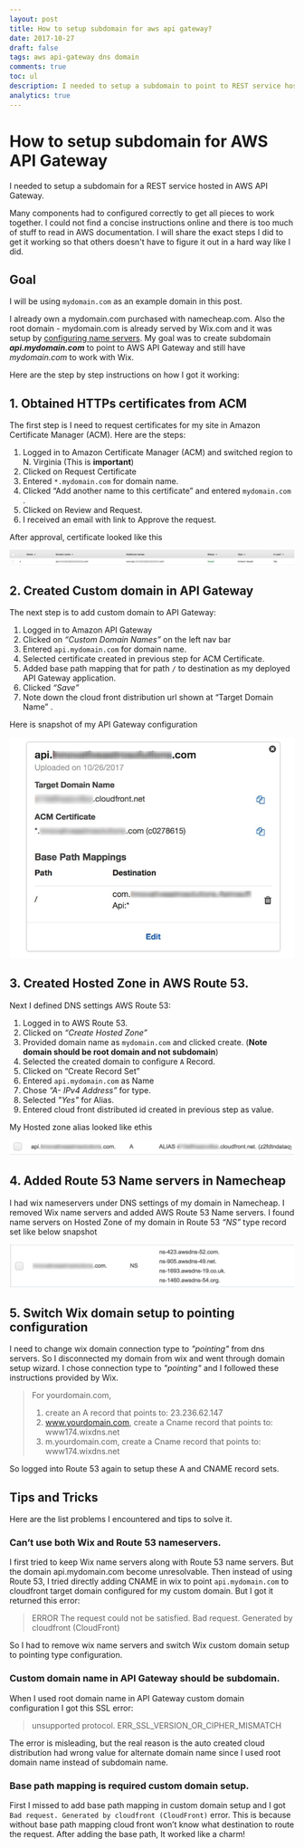 ```yaml
---
layout: post
title: How to setup subdomain for aws api gateway?
date: 2017-10-27
draft: false
tags: aws api-gateway dns domain
comments: true
toc: ul
description: I needed to setup a subdomain to point to REST service hosted in AWS API Gateway. I will share the exact steps I did to get it working successfully.
analytics: true
---
```


# How to setup subdomain for AWS API Gateway
I needed to setup a subdomain for a REST service hosted in AWS API Gateway.  

Many components had to configured correctly to get all pieces to work together. I could not find a concise instructions online and there is too much of stuff to read in AWS documentation. I will share the exact steps I did to get it working so that others doesn't have to figure it out in a hard way like I did.
<br>
## Goal
I will be using `mydomain.com` as an example domain in this post.

I already own a mydomain.com purchased with namecheap.com. Also the root domain - mydomain.com is already served by Wix.com and it was setup by [configuring name servers](https://support.wix.com/en/article/tutorial-connecting-your-domain-using-name-servers).  My goal was to create subdomain ***api.mydomain.com*** to point to AWS API Gateway and still have *mydomain.com* to work with Wix.

Here are the step by step instructions on how I got it working:

## 1. Obtained HTTPs certificates from ACM
The first step is I need to request certificates for my site in Amazon Certificate Manager (ACM).  Here are the steps:

1. Logged in to Amazon Certificate Manager (ACM) and switched region to N. Virginia (This is **important**) 
2. Clicked on Request Certificate
3. Entered  `*.mydomain.com`  for domain name.
4. Clicked “Add another name to this certificate” and entered `mydomain.com` .
5. Clicked on Review and Request.
6. I received an email with link to Approve the request.

After approval, certificate looked like this

![ACM Certificate](https://raw.githubusercontent.com/erajasekar/blog-jekyll/master/assets/images/aws-subdomain/ACM-certificate1.jpg)

## 2. Created Custom domain in API Gateway

The next step is to add custom domain to API Gateway:

1. Logged in to Amazon API Gateway
2. Clicked on *“Custom Domain Names”* on the left nav bar
3. Entered `api.mydomain.com` for domain name.
4. Selected certificate created in previous step for ACM Certificate.
5. Added base path mapping that for path `/` to destination as my deployed API Gateway application.
6. Clicked *“Save”*
7. Note down the  cloud front distribution url shown at “Target Domain Name” .

Here is snapshot of my API Gateway configuration

![API Gateway configuration](https://raw.githubusercontent.com/erajasekar/blog-jekyll/master/assets/images/aws-subdomain/Gateway-domain1.jpg)

## 3. Created Hosted Zone in AWS Route 53.

Next I defined DNS settings AWS Route 53:

1. Logged in to AWS Route 53.
2. Clicked on *“Create Hosted Zone”*
3. Provided domain name as `mydomain.com` and clicked create. (**Note domain should be root domain and not subdomain**)
4. Selected the created domain to configure `A` Record.
5. Clicked on “Create Record Set”
6. Entered `api.mydomain.com` as Name
7. Chose *“A- IPv4 Address”* for type.
8. Selected *"Yes"* for Alias.
9. Entered cloud front distributed id created in previous step as value.

My Hosted zone alias looked like ethis

![Route 53 Hosted zone alias](https://raw.githubusercontent.com/erajasekar/blog-jekyll/master/assets/images/aws-subdomain/Route53-Alias1.jpg)


## 4. Added Route 53 Name servers in Namecheap
I had wix nameservers under DNS settings of my domain in Namecheap. I removed Wix name servers and added AWS Route 53 Name servers. I found name servers on Hosted Zone of my domain in Route 53 *“NS”* type record set like below snapshot

![Route 53 Nameservers](https://raw.githubusercontent.com/erajasekar/blog-jekyll/master/assets/images/aws-subdomain/Route53-nameservers1.jpg)


## 5. Switch Wix domain setup to pointing configuration
I need to change wix domain connection type to *"pointing"* from dns servers. So I disconnected my domain from wix and went through domain setup wizard. I chose connection type to *"pointing"* and I followed these instructions provided by Wix.

> For yourdomain.com, 
>
> 1. create an A record that points to: 23.236.62.147 
> 2. www.yourdomain.com, create a Cname record that points to: www174.wixdns.net 
> 3. m.yourdomain.com, create a Cname record that points to: www174.wixdns.net 

So logged into Route 53 again to setup these A and CNAME record sets.

## Tips and Tricks
Here are the list problems I encountered and tips to solve it.

### Can’t use both Wix and Route 53 nameservers.

I first tried to keep Wix name servers along with Route 53 name servers. But the domain api.mydomain.com become unresolvable. Then instead of using Route 53, I tried directly adding CNAME in wix to point `api.mydomain.com` to cloudfront target domain configured for my custom domain. But I got it returned this error:

> ERROR
> The request could not be satisfied.
> Bad request. Generated by cloudfront (CloudFront)

So I had to remove wix name servers and switch Wix custom domain setup to pointing type configuration.

### Custom domain name in API Gateway should be subdomain.

When I used root domain name in API Gateway custom domain configuration I got this SSL error:

> unsupported protocol.
> ERR_SSL_VERSION_OR_CIPHER_MISMATCH

The error is misleading, but the real reason is the auto created cloud distribution had  wrong value for alternate domain name since I used root domain name instead of subdomain name.

### Base path mapping is required custom domain setup.

First I missed to add base path mapping in custom domain setup and I got `Bad request. Generated by cloudfront (CloudFront)`  error. This is because without base path mapping cloud front won’t know what destination to route the request. After adding the base path, It worked like a charm!
